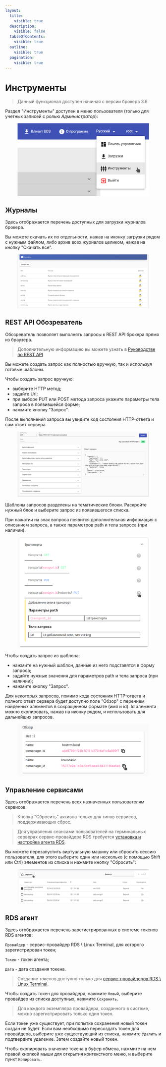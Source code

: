 ```yaml
---
layout:
  title:
    visible: true
  description:
    visible: false
  tableOfContents:
    visible: true
  outline:
    visible: true
  pagination:
    visible: true
---
```


# Инструменты

> Данный функционал доступен начиная с версии брокера 3.6.

Раздел "Инструменты" доступен в меню пользователя (только для учетных записей с ролью _Администратор_):



<figure><img src="../../.gitbook/assets/tools-1.png" alt=""><figcaption></figcaption></figure>

## Журналы <a href="#logs" id="logs"></a>

Здесь отображается перечень доступных для загрузки журналов брокера.

Вы можете скачать их по отдельности, нажав на иконку загрузки рядом с нужным файлом, либо архив всех журналов целиком, нажав на кнопку "Скачать все".

<figure><img src="../../.gitbook/assets/tools-2.png" alt=""><figcaption></figcaption></figure>

## REST API Обозреватель <a href="#rest-api-explorer" id="rest-api-explorer"></a>

Обозреватель позволяет выполнять запросы к REST API брокера прямо из браузера.

> Дополнительную информацию вы можете узнать в [Руководстве по REST API](../rest-api-guide/)

Вы можете создать запрос как полностью вручную, так и используя готовые шаблоны.

Чтобы создать запрос вручную:

* выберите HTTP метод;
* задайте Url;
* при выборе PUT или POST метода запроса укажите параметры тела запроса в появившейся форме;
* нажмите кнопку "Запрос".

После выполнения запроса вы увидите код состояния HTTP-ответа и сам ответ сервера.

<figure><img src="../../.gitbook/assets/tools-3.png" alt=""><figcaption></figcaption></figure>

Шаблоны запросов разделены на тематические блоки. Раскройте нужный блок и выберите запрос из появившегося списка.

При нажатии на знак вопроса появится дополнительная информация с описанием запроса, а также параметров path и тела запроса (при наличии).

<figure><img src="../../.gitbook/assets/tools-4.png" alt=""><figcaption></figcaption></figure>

Чтобы создать запрос из шаблона:

* нажмите на нужный шаблон, данные из него подставятся в форму запроса;
* задайте нужные значения для параметров path и тела запроса (при наличии);
* нажмите кнопку "Запрос".

Для некоторых запросов, помимо кода состояния HTTP-ответа и полного ответ сервера будет доступно поле "Обзор" с перечнем найденных элементов в сокращенном формате (имя и id). Id элемента можно скопировать, нажав на иконку рядом, и использовать для дальнейших запросов.

<figure><img src="../../.gitbook/assets/tools-5.png" alt=""><figcaption></figcaption></figure>

## Управление сервисами <a href="#service-management" id="service-management"></a>

Здесь отображается перечень всех назначенных пользователям сервисов.

> Кнопка "Сбросить" активна только для типов сервисов, поддерживающих сброс.

> Для управления сеансами пользователей на терминальных серверах сервис-провайдера RDS требуется [установка и настройка агента RDS](../hostvm-vdi-installation-guide/actor/rds-actor.md).

Вы можете перезапустить виртуальную машину или сбросить сессию пользователя, для этого выберите один или несколько (с помощью Shift или Ctrl) элементов из списка и нажмите кнопку "Сбросить":

<figure><img src="../../.gitbook/assets/tools-6.png" alt=""><figcaption></figcaption></figure>

## RDS агент <a href="#rds-actor" id="rds-actor"></a>

Здесь отображается перечень зарегистрированных в системе токенов RDS агентов:

`Провайдер` - сервис-провайдер RDS \ Linux Terminal, для которого зарегистрирован токен;

`Токен` - токен агента;

`Дата` - дата создания токена.

> Создание токенов доступно только для [сервис-провайдеров RDS \ Linux Terminal](service-providers/rds-linux-terminal.md).

Чтобы создать токен для провайдера, нажмите `Новый`, выберите провайдер из списка доступных, нажмите `Сохранить`.

> Для каждого экземпляра провайдера, созданного в системе, можно зарегистрировать только один токен.

Если токен уже существует, при попытке сохранения новый токен создан не будет. Если вам необходимо пересоздать токен для провайдера, выберите уже существующий из списка, нажмите `Удалить` и подтвердите удаление. Затем создайте новый токен.

Чтобы скопировать значение токена в буфер обмена, нажмите на нем правой кнопкой мыши для открытия контекстного меню, и выберите пункт `Копировать`.

